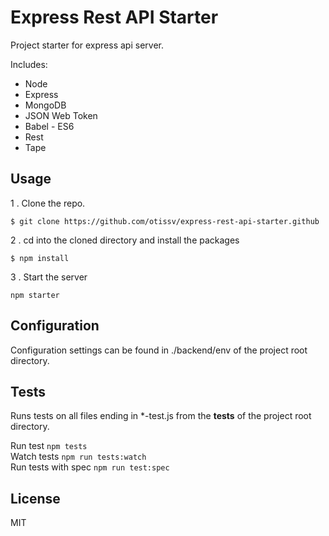 # Express Rest API Starter  

Project starter for express api server. 

Includes: 

- Node
- Express
- MongoDB
- JSON Web Token
- Babel - ES6
- Rest
- Tape

## Usage

1 . Clone the repo.

```
$ git clone https://github.com/otissv/express-rest-api-starter.github
```

2 . cd into the cloned directory and install the packages

```
$ npm install
```

3 . Start the server
```
npm starter
```

## Configuration

Configuration settings can be found in ./backend/env of the project root directory.

## Tests

Runs tests on all files ending in *-test.js from the __tests__ of the project root directory.

Run test `npm tests`  
Watch tests `npm run tests:watch`  
Run tests with spec `npm run test:spec`  

## License 
MIT

